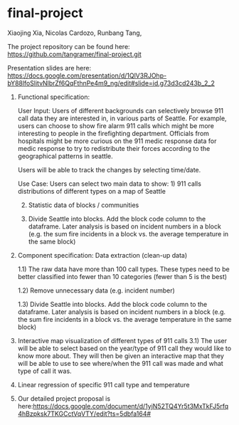 # final-project
Xiaojing Xia,
Nicolas Cardozo,
Runbang Tang,

The project repository can be found here: https://github.com/tangramer/final-project.git

Presentation slides are here: https://docs.google.com/presentation/d/1QlV3RJOhp-bY88lfoSlitvNlbrZf6QqFthnPe4m9_ng/edit#slide=id.g73d3cd243b_2_2

1) Functional specification:

      User Input: Users of different backgrounds can selectively browse 911 call data they are interested in, in various parts of Seattle. For example, users can choose to show fire alarm 911 calls which might be more interesting to people in the firefighting department. Officials from hospitals might be more curious on the 911 medic response data for medic        response to try to redistribute their forces according to the geographical patterns in seattle. 
       
      Users will be able to track the changes by selecting time/date.
   
      Use Case: Users can select two main  data to show:
  		1) 911 calls distributions of different types on a map of Seattle
  		
	2) Statistic data of blocks / communities
  	
	3) Divide Seattle into blocks. Add the block code column to the dataframe. Later analysis is based on incident                    numbers in a block (e.g. the sum fire incidents in a block vs. the average temperature in the same block)


2) Component specification:
     Data extraction (clean-up data)
	
      1.1) The raw data have more than 100 call types. These types need to be better classified into fewer than 10        		       categories (fewer than 5 is the best)
	   
      1.2) Remove unnecessary data (e.g. incident number)
	  
      1.3) Divide Seattle into blocks. Add the block code column to the dataframe. Later analysis is based on incident                    numbers in a block (e.g. the sum fire incidents in a block vs. the average temperature in the same block)


3) Interactive map visualization of different types of 911 calls
	3.1) The user will be able to select based on the year/type of 911 call they would like to know more about. They will 		   then be given an interactive map that they will be able to use to see where/when the 911 call was made and what                type of call it was. 

4) Linear regression of specific 911 call type and temperature

5) Our detailed project proposal is here:https://docs.google.com/document/d/1yjN52TQ4Yr5t3MxTkFJ5rfq4hBzpksk7TKGCctVqVTY/edit?ts=5dbfa164#

